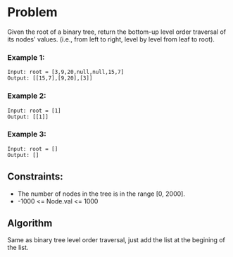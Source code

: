 # Problem

Given the root of a binary tree, return the bottom-up level order traversal of its nodes' values. (i.e., from left to right, level by level from leaf to root).

### Example 1:

```
Input: root = [3,9,20,null,null,15,7]
Output: [[15,7],[9,20],[3]]
```

### Example 2:

```
Input: root = [1]
Output: [[1]]
```

### Example 3:

```
Input: root = []
Output: []
```

## Constraints:

- The number of nodes in the tree is in the range [0, 2000].
- -1000 <= Node.val <= 1000

## Algorithm

Same as binary tree level order traversal, just add the list at the begining of the list.
